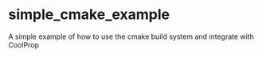 # simple_cmake_example
A simple example of how to use the cmake build system and integrate with CoolProp
